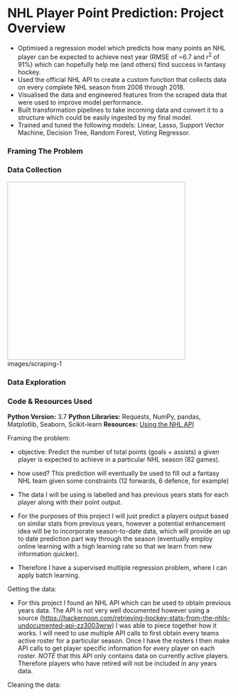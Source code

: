 # NHL Player Point Prediction: Project Overview

- Optimised a regression model which predicts how many points an NHL player can be expected to achieve next year (RMSE of ~6.7 and r<sup>2</sup> of 91%) which can hopefully help me (and others) find success in fantasy hockey.
- Used the official NHL API to create a custom function that collects data on every complete NHL season from 2008 through 2018.
- Visualised the data and engineered features from the scraped data that were used to improve model performance.
- Built transformation pipelines to take incoming data and convert it to a structure which could be easily ingested by my final model.
- Trained and tuned the following models: Linear, Lasso, Support Vector Machine, Decision Tree, Random Forest, Voting Regressor.

### Framing The Problem


### Data Collection
<img height=400 width = 400>images/scraping-1</image>


### Data Exploration


### 

### Code & Resources Used
**Python Version:** 3.7
**Python Libraries:** Requests, NumPy, pandas, Matplotlib, Seaborn, Scikit-learn
**Resources:** [Using the NHL API](https://hackernoon.com/retrieving-hockey-stats-from-the-nhls-undocumented-api-zz3003wrw)


Framing the problem:
- objective: Predict the number of total points (goals + assists) a given player is expected to achieve in a particular NHL season (82 games).
- how used? This prediction will eventually be used to fill out a fantasy NHL team given some constraints (12 forwards, 6 defence, for example)

- The data I will be using is labelled and has previous years stats for each player along with their point output.

- For the purposes of this project I will just predict a players output based on similar stats from previous years, however a potential enhancement idea will be to incorporate season-to-date data, which will provide an up to date prediction part way through the season (eventually employ online learning with a high learning rate so that we learn from new information quicker).

- Therefore I have a supervised multiple regression problem, where I can apply batch learning.


Getting the data:
- For this project I found an NHL API which can be used to obtain previous years data. The API is not very well documented however using a source (https://hackernoon.com/retrieving-hockey-stats-from-the-nhls-undocumented-api-zz3003wrw) I was able to piece together how it works. I will need to use multiple API calls to first obtain every teams active roster for a particular season. Once I have the rosters I then make API calls to get player specific information for every player on each roster.
*NOTE* that this API only contains data on currently active players. Therefore players who have retired will not be included in any years data. 


Cleaning the data:

